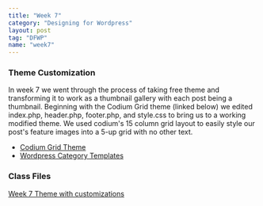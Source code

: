 ```yaml
---
title: "Week 7"
category: "Designing for Wordpress"
layout: post
tag: "DFWP"
name: "week7"
---
```


### Theme Customization

In week 7 we went through the process of taking free theme and transforming it to work as a thumbnail gallery with each post being a thumbnail. Beginning with the Codium Grid theme (linked below) we edited index.php, header.php, footer.php, and style.css to bring us to a working modified theme. We used codium's 15 column grid layout to easily style our post's feature images into a 5-up grid with no other text.

- [Codium Grid Theme](http://wordpress.org/themes/codium-grid)
- [Wordpress Category Templates](http://codex.wordpress.org/Category_Templates)

### Class Files

[Week 7 Theme with customizations](bin/wk7-codium-grid-styled.zip)